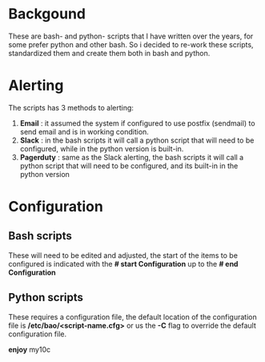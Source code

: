 # Backgound

These are bash- and python- scripts that I have written over the years, for some prefer python and other bash. So i decided to re-work these scripts, standardized them and create them both in bash and python.

# Alerting
The scripts has 3 methods to alerting:
1. **Email** : it assumed the system if configured to use postfix (sendmail) to send email and is in working condition.
2. **Slack** : in the bash scripts it will call a python script that will need to be configured, while in the python version is built-in.
3. **Pagerduty** : same as the Slack alerting, the bash scripts it will call a python script that will need to be configured, and its built-in in the python version

# Configuration
## Bash scripts
These will need to be edited and adjusted, the start of the items to be configured is indicated with the **# start Configuration** up to the **# end Configuration**

## Python scripts
These requires a configuration file, the default location of the configuration file is **/etc/bao/<script-name.cfg>** or us the **-C** flag to override the default configuration file.


**enjoy**
my10c
